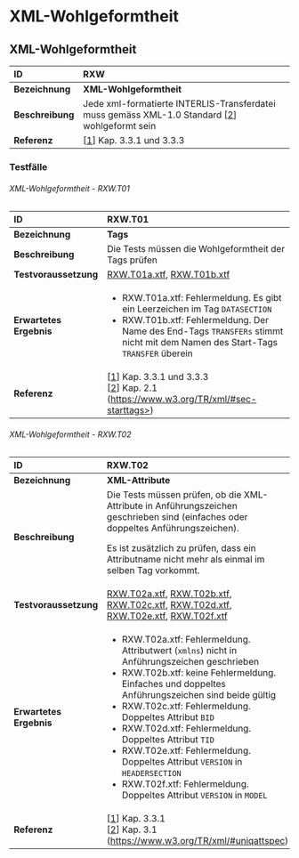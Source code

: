 # XML-Wohlgeformtheit

## XML-Wohlgeformtheit
|ID|RXW
|:--|:--
|**Bezeichnung**|**XML-Wohlgeformtheit**
|**Beschreibung**|Jede xml-formatierte INTERLIS-Transferdatei muss gemäss XML-1.0 Standard [[2]] wohlgeformt sein
|**Referenz**|[[1]] Kap. 3.3.1 und 3.3.3

### Testfälle
###### XML-Wohlgeformtheit - RXW.T01
|ID|RXW.T01
|:--|:--
|**Bezeichnung**|**Tags**
|**Beschreibung**|Die Tests müssen die Wohlgeformtheit der Tags prüfen
|**Testvoraussetzung**|[RXW.T01a.xtf](../data/RXW.T01a.xtf), [RXW.T01b.xtf](../data/RXW.T01b.xtf)
|**Erwartetes Ergebnis**|<ul><li>RXW.T01a.xtf: Fehlermeldung. Es gibt ein Leerzeichen im Tag ```DATASECTION```</li><li>RXW.T01b.xtf: Fehlermeldung. Der Name des End-Tags ```TRANSFERs``` stimmt nicht mit dem Namen des Start-Tags ```TRANSFER``` überein</li></ul>
|**Referenz**|[[1]] Kap. 3.3.1 und 3.3.3 <br/>[[2]] Kap. 2.1 (https://www.w3.org/TR/xml/#sec-starttags>)

###### XML-Wohlgeformtheit - RXW.T02
|ID|RXW.T02
|:--|:--
|**Bezeichnung**|**XML-Attribute**
|**Beschreibung**|Die Tests müssen prüfen, ob die XML-Attribute in Anführungszeichen geschrieben sind (einfaches oder doppeltes Anführungszeichen). <p>Es ist zusätzlich zu prüfen, dass ein Attributname nicht mehr als einmal im selben Tag vorkommt.</p>
|**Testvoraussetzung**|[RXW.T02a.xtf](../data/RXW.T02a.xtf), [RXW.T02b.xtf](../data/RXW.T02b.xtf), [RXW.T02c.xtf](../data/RXW.T02c.xtf), [RXW.T02d.xtf](../data/RXW.T02d.xtf), [RXW.T02e.xtf](../data/RXW.T02e.xtf), [RXW.T02f.xtf](../data/RXW.T02f.xtf)
|**Erwartetes Ergebnis**|<ul><li>RXW.T02a.xtf: Fehlermeldung. Attributwert (```xmlns```) nicht in Anführungszeichen geschrieben</li><li>RXW.T02b.xtf: keine Fehlermeldung. Einfaches und doppeltes Anführungszeichen sind beide gültig</li><li>RXW.T02c.xtf: Fehlermeldung. Doppeltes Attribut ```BID```</li><li>RXW.T02d.xtf: Fehlermeldung. Doppeltes Attribut ```TID```</li><li>RXW.T02e.xtf: Fehlermeldung. Doppeltes Attribut ``VERSION`` in ``HEADERSECTION``</li><li>RXW.T02f.xtf: Fehlermeldung. Doppeltes Attribut ``VERSION`` in ``MODEL``</li></ul>
|**Referenz**|[[1]] Kap. 3.3.1<br/>[[2]] Kap. 3.1 (https://www.w3.org/TR/xml/#uniqattspec)

[1]: bib.md#1-kogis-interlis-2--referenzhandbuch-13042006
[2]: bib.md#2-w3c-extensible-markup-language-xml-10-fifth-edition-26112008
